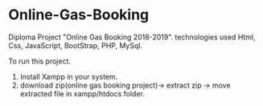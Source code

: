# Online-Gas-Booking
Diploma Project "Online Gas Booking 2018-2019". technologies used Html, Css, JavaScript, BootStrap, PHP, MySql.

To run this project.
1. Install Xampp in your system.
2. download zip(online gas booking project)-> extract zip -> move extracted file in xampp/htdocs folder.
